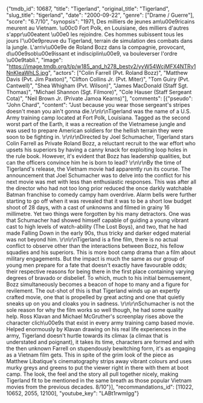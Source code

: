 {"tmdb_id": 10687, "title": "Tigerland", "original_title": "Tigerland", "slug_title": "tigerland", "date": "2000-09-22", "genre": ["Drame / Guerre"], "score": "6.7/10", "synopsis": "1971, Des milliers de jeunes am\u00e9ricains meurent au Vietnam. \u00c0 Fort Polk, en Louisiane, des milliers d'autres s'appr\u00eatent \u00e0 les rejoindre. Ces hommes subissent tous les jours l'\u00e9preuve du Tigerland, terrain de simulation des combats dans la jungle. L'arriv\u00e9e de Roland Bozz dans la compagnie, provocant, d\u00e9sob\u00e9issant et indisciplin\u00e9, va bouleverser l'ordre \u00e9tabli.", "image": "https://image.tmdb.org/t/p/w185_and_h278_bestv2/yyW54WcjMFX4NTRy1NnKIeaWhLS.jpg", "actors": ["Colin Farrell (Pvt. Roland Bozz)", "Matthew Davis (Pvt. Jim Paxton)", "Clifton Collins Jr. (Pvt. Miter)", "Tom Guiry (Pvt. Cantwell)", "Shea Whigham (Pvt. Wilson)", "James MacDonald (Staff Sgt. Thomas)", "Michael Shannon (Sgt. Filmore)", "Cole Hauser (Staff Sergeant Cota)", "Neil Brown Jr. (Private Jamoa Kearns)"], "comments": [{"pseudo": "John Chard", "content": "Just because you wear those sergeant's stripes doesn't mean you ain't gonna die.\r\n\r\nTigerland was the name of a U.S. Army training camp located at Fort Polk, Louisiana. Tagged as the second worst part of the Earth, it was a recreation of the Vietnamese jungle and was used to prepare American soldiers for the hellish terrain they were soon to be fighting in. \r\n\r\nDirected by Joel Schumacher, Tigerland stars Colin Farrell as Private Roland Bozz, a reluctant recruit to the war effort who upsets his superiors by having a canny knack for exploiting loop holes in the rule book. However, it's evident that Bozz has leadership qualities, but can the officers convince him he is born to lead? \r\n\r\nBy the time of Tigerland's release, the Vietnam movie had apparently run its course. The announcement that Joel Schumacher was to delve into the conflict for his next movie was met with less than enthusiastic responses. This was after all the director who had not too long prior reduced the once darkly watchable Batman franchise to comedy campy ham overdrive. Alarm bells were further starting to go off when it was revealed that it was to be a short low budget shoot of 28 days, with a cast of unknowns and filmed in grainy 16 millimetre. Yet two things were forgotten by his many detractors. One was that Schumacher had showed himself capable of guiding a young vibrant cast to high levels of watch-ability (The Lost Boys), and two, that he had made Falling Down in the early 90s, thus tricky and darker edged material was not beyond him. \r\n\r\nTigerland is a fine film, there is no actual conflict to observe other than the interactions between Bozz, his fellow squadies and his superiors. This is more boot camp drama than a film about military engagements. But the impact is much the same as our group of young men prepare for a fate that doesn't exactly have favourable odds; their respective reasons for being there in the first place containing varying degrees of bravado or disbelief. To which, much to his initial bemusement, Bozz simultaneously becomes a beacon of hope to many and a figure for revilement. The out-shot of this is that Tigerland winds up an expertly crafted movie, one that is propelled by great acting and one that quietly sneaks up on you and cloaks you in sadness. \r\n\r\nSchumacher is not the sole reason for why the film works so well though, he had some quality help. Ross Klavan and Michael McGruther's screenplay rises above the character clich\u00e9s that exist in every army training camp based movie. Helped enormously by Klavan drawing on his real life experiences in the army, Tigerland doesn't hurtle towards its climax (a climax that is understated and poignant), it takes its time, characters are formed and with the then unknown Farrell on stupendously bewitching form, it's as engaging as a Vietnam film gets. This in spite of the grim look of the piece as Matthew Libatique's cinematography strips away vibrant colours and uses murky greys and greens to put the viewer right in there with them at boot camp. The look, the feel and the story all pull together nicely, making Tigerland fit to be mentioned in the same breath as those popular Vietnam movies from the previous decades. 8/10"}], "recommandations_id": [11022, 10652, 2055, 12100], "youtube_key": "LABt1rwmIgg"}